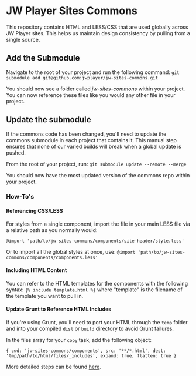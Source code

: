 # JW Player Sites Commons

This repository contains HTML and LESS/CSS that are used globally across JW Player sites. This helps us maintain design consistency by pulling from a single source.

## Add the Submodule
Navigate to the root of your project and run the following command:
`git submodule add git@github.com:jwplayer/jw-sites-commons.git`

You should now see a folder called *jw-sites-commons* within your project. You can now reference these files like you would any other file in your project.

## Update the submodule
If the commons code has been changed, you'll need to update the commons submodule in each project that contains it. This manual step ensures that none of our varied builds will break when a global update is pushed.

From the root of your project, run:
`git submodule update --remote --merge`

You should now have the most updated version of the commons repo within your project.

### How-To's

#### Referencing CSS/LESS
For styles from a single component, import the file in your main LESS file via a relative path as you normally would:

`@import 'path/to/jw-sites-commons/components/site-header/style.less'`

Or to import all the global styles at once, use:
`@import 'path/to/jw-sites-commons/components/components.less'`

#### Including HTML Content
You can refer to the HTML templates for the components with the following syntax:
`{% include template.html %}`
where "template" is the filename of the template you want to pull in.


#### Update Grunt to Reference HTML Includes

If you're using Grunt, you'll need to port your HTML through the `temp` folder and into your compiled `dist` or `build` directory to avoid Grunt failures.

In the files array for your `copy` task, add the following object:

`{
  cwd: 'jw-sites-commons/components',
  src: '**/*.html',
  dest: 'tmp/path/to/html/files/_includes',
  expand: true,
  flatten: true
}`

More detailed steps can be found [here](https://docs.google.com/document/d/1FqhNp7H6_kE5buhEAPISssWEyQqqyzQItERsSmwOPzM/).
